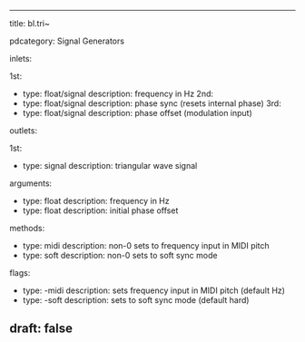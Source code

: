 --- 


title: bl.tri~

pdcategory: Signal Generators

inlets:

  1st:
  - type: float/signal
    description: frequency in Hz
  2nd:
  - type: float/signal
    description: phase sync (resets internal phase)
  3rd:
  - type: float/signal
    description: phase offset (modulation input)

outlets:

  1st:
  - type: signal
    description: triangular wave signal

arguments:
  - type: float
    description: frequency in Hz
  - type: float
    description: initial phase offset

methods:
  - type: midi <float>
    description: non-0 sets to frequency input in MIDI pitch
  - type: soft <float>
    description: non-0 sets to soft sync mode

flags:
  - type: -midi
    description: sets frequency input in MIDI pitch (default Hz)
  - type: -soft
    description: sets to soft sync mode (default hard)

draft: false
---